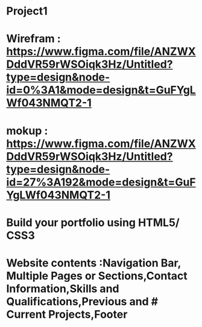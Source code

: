 # Project1
# Wirefram : https://www.figma.com/file/ANZWXDddVR59rWSOiqk3Hz/Untitled?type=design&node-id=0%3A1&mode=design&t=GuFYgLWf043NMQT2-1
# mokup : https://www.figma.com/file/ANZWXDddVR59rWSOiqk3Hz/Untitled?type=design&node-id=27%3A192&mode=design&t=GuFYgLWf043NMQT2-1
# Build your portfolio using HTML5/ CSS3
# Website contents :Navigation Bar, Multiple Pages or Sections,Contact Information,Skills and Qualifications,Previous and    # Current Projects,Footer 

